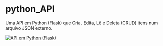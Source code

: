 # python_API
Uma API em Python (Flask) que Cria, Edita, Lê e Deleta (CRUD) itens num arquivo JSON externo.

[![API em Python (Flask)](https://img.youtube.com/vi/_0PNd7hzzYo/maxresdefault.jpg)](https://www.youtube.com/watch?v=_0PNd7hzzYo)
